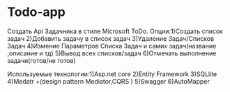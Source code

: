 # Todo-app
Создать Api Задачника в стиле Microsoft ToDo.
Опции:1)Создать список задач
      2)Добавить задачу в список задач
      3)Удаление Задач/Списков Задач
      4)Измение Параметров Списка Задач и самих задач(название ,описание и тд)
      5)Вывод всех списков/задач
      6)Отмечать выполнение задачи(готов/не готов)
      
Используемые технологии:1)Asp.net core 2)Entity Framework 3)SQLlite 4)Medatr +(design pattern Mediator,CQRS ) 5)Swagger  6)AutoMapper
